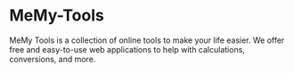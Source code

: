 # MeMy-Tools
MeMy Tools is a collection of online tools to make your life easier. We offer free and easy-to-use web applications to help with calculations, conversions, and more.
